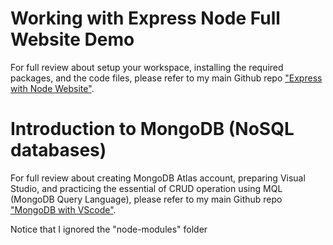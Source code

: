 # Working with Express Node Full Website Demo
For full review about setup your workspace, installing the required packages, and the code files, please refer to my main Github repo ["Express with Node Website"](https://github.com/anmarjarjees/express-node-website).

# Introduction to MongoDB (NoSQL databases)
For full review about creating MongoDB Atlas account, preparing Visual Studio, and practicing the essential of CRUD operation using MQL (MongoDB Query Language), please refer to my main Github repo ["MongoDB  with VScode"](https://github.com/anmarjarjees/mongodb-vscode).

Notice that I ignored the "node-modules" folder
